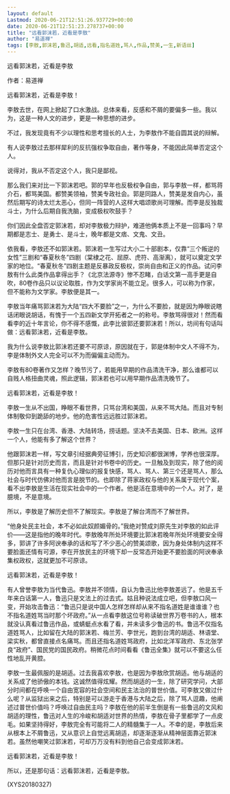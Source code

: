```yaml
---
layout: default
Lastmod: 2020-06-21T12:51:26.937729+00:00
date: 2020-06-21T12:51:23.278737+00:00
title: "远看郭沫若，近看是李敖"
author: "易道禅"
tags: [李敖,郭沫若,鲁迅,胡适,远看,指名道姓,骂人,作品,赞美,一生,新语丝]
---
```


远看郭沫若，近看是李敖

作者：易道禅

远看郭沫若，近看是李敖！

李敖去世，在网上掀起了口水激战。总体来看，反感和不屑的要偏多一些。我以为，这是一种人文的进步，更是一种思想的进步。

不过，我发现竟有不少以理性和思考擅长的人士，为李敖作不能自圆其说的辩解。

有人说李敖过去那样犀利的反抗强权争取自由，著作等身，不能因此简单否定这个人。

说得对，我从不否定这个人，我只是鄙视。

那么我们来对比一下郭沫若吧。郭的早年也反极权争自由，郭与李敖一样，都骂蒋介石，都骂美国。都赞美领袖，赞美专政社会。郭是同路人，赞美是发自内心，虽然后期写的诗太烂太恶心，但同一阵营的人这样大唱颂歌尚可理解。而李是反独裁斗士，为什么后期自我洗脑，变成极权吹鼓手？

你们因此全盘否定郭沫若，却对李敖极力辩护，难道他俩本质上不是一回事吗？早期都是志士、是勇士、是斗士，晚年都是文痞、文鬼、文丑。

依我看，李敖还不如郭沫若。郭沫若一生写过大小二十部剧本，仅靠“三个叛逆的女性”三剧和“春夏秋冬”四剧（棠棣之花、屈原、虎符、高渐离），就可以奠定文学家的地位。“春夏秋冬”四剧主题是反暴政反极权，崇尚自由和正义的作品。试问李敖有什么此类作品拿得出手？《北京法源寺》惨不忍睹，白话文第一高手更是自吹，80卷作品只以议论取胜，作为文学家尚不能立足。很多人，可以称为作家，但不能称为文学家。李敖便是其一。

李敖当年痛骂郭沫若为大陆“四大不要脸”之一，为什么不要脸，就是因为睁眼说瞎话闭眼说胡话，有愧于一个五四新文学开拓者之一的称号。李敖骂得很对！然而看看李的近十年言论，你不得不感慨，此李比彼郭还要郭沫若！所以，坊间有句话叫做：远看郭沬若，近看是李敖。

我为什么说李敖比郭沬若还要不可原谅，原因就在于，郭是体制中文人不得不为，李是体制外文人完全可以不为而偏偏主动而为。

李敖有80卷著作又怎样？晚节污了，若能用早期的作品清洗干净，那么谁都可以自贱人格扭曲灵魂，照此逻辑，郭沬若也可以用早期作品清洗晚节了。

远看郭沫若，近看是李敖！

李敖一生从不出国，睁眼不看世界，只骂台湾和美国，从来不骂大陆。而且对专制体制敬仰到跪舔的地步。他的危害性远远胜过郭沬若。

李敖一生只在台湾、香港、大陆转场，捞话题。坚决不去美国、日本、欧洲。这样一个人，他能有多了解这个世界？

他跟郭沫若一样，写文章引经据典旁征博引，历史知识都很渊博，学养也很深厚。但那只是针对历史而言，而且是针对书卷中的历史。一旦触及到现实，除了他的阅历对他而言具有一种复仇心理似的报复快感，骂人、骂人、第三个还是骂人，那么社会与时代仿佛对他而言是脱节的。也即除了蒋家政权与他的关系属于现代个案，看不出李敖是生活在现实社会中的一个作者。他是活在意境中的一个人。对了，是臆境，不是意境。

所以，李敖是了解历史但不了解现实。李敖是了解台湾而不了解世界。

“他身处民主社会，本不必如此奴颜媚骨的。”我绝对赞成刘原先生对李敖的如此评价——这是指他的晚年时代。李敖晚年所处环境要比郭沬若晚年所处环境要安全得多，郭讲了许多阿谀奉承的话和写了不少恶心的赞美颂歌，因为身处体制内这样不要脸面还情有可源，李在开放民主的环境下却一反常态开始更不要脸面的阿谀奉承集权政权，这就更加不可原谅。

远看郭沫若，近看是李敖！

有人曾誉李敖为当代鲁迅。李敖并不领情，自认为鲁迅比他李敖差远了。他是五千年来白话第一人，鲁迅只是文法上的过去式。姑且种说法成立吧，但李敖口风一变，开始攻击鲁迅：“鲁迅只是说中国人怎样怎样却从来不指名道姓是谁谁谁？也不指名道姓骂当时那个坏政府。”从一点看李敖这位号称读破世界万卷书的人，根本就没认真看过鲁迅作品，或蜻蜓点水看了看，并未读多少鲁迅的书。鲁迅不仅指名道姓骂人，比如留在大陆的郭沫若、梅兰芳、李世光，跑到台湾的胡适、林语堂、梁实秋，都曾直接点名痛骂。而且还指名道姓骂政府，比如北洋军政府、东北张学良“政府”、国民党的国民政府。稍微花点时间看看《鲁迅全集》就可以不要这么任性地乱开黄腔。

李敖一生最佩服的是胡适。过去我喜欢李敖，也是因为李敖欣赏胡适。他与胡适的关系成了他骄傲的本钱。这诚然值得炫耀。然而胡适的一生，除了研究学问，大部分时间都在呼唤一个自由宽容的社会空间和民主法治的普世价值。可李敖又做过什么呢？从监狱出来之后，特别是可以游走于香港与大陆之后，除了骂人逗趣，他阐述过普世价值吗？呼唤过自由民主吗？李敖在他的前半生倒是有一些鲁迅的文风和胡适的理性，鲁迅对人生的冷峻和胡适对世界的热情，李敖在骨子里都学了一点皮毛。如果坚持得好，李敖完全有可能将二人的精髓集于一人。不幸的是，李敖后来从根本上不屑鲁迅，又从意识上自觉远离胡适，却逐渐逐渐从精神层面靠近郭沫若。虽然他嘲笑过郭沫若，可却万万没有料到他自己会变成郭沫若。

远看郭沫若，近看是李敖！

所以，还是那句话：远看郭沫若，近看是李敖。

(XYS20180327)

